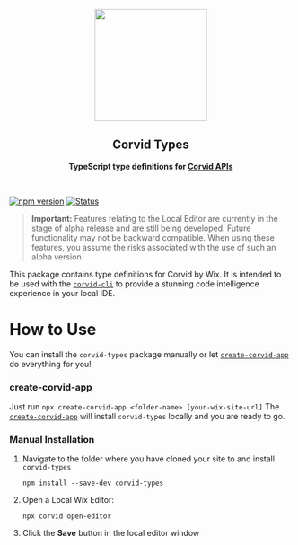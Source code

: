 <p align="center">
  <img width="200" src="https://static.wixstatic.com/media/85a3c2_d1356dc7622b48cab7017b24d9fa922c~mv2.png">
</p>
<h2 align="center">Corvid Types</h2>
<p align="center">
  <b>TypeScript type definitions for <a href="https://www.wix.com/corvid/reference/">Corvid APIs</a></b>
</p>
<br>

[![npm version](https://img.shields.io/npm/v/corvid-types.svg?style=flat)](https://www.npmjs.com/package/corvid-types)
[![Status](http://img.shields.io/travis/com/wix-incubator/corvid-types/master.svg?style=flat)](https://travis-ci.com/wix-incubator/corvid-types)  

> **Important:**
Features relating to the Local Editor are currently in the stage of alpha release and are still being developed. Future functionality may not be backward compatible. When using these features, you assume the risks associated with the use of such an alpha version.


This package contains type definitions for Corvid by Wix.
It is intended to be used with the [`corvid-cli`](https://github.com/wix-incubator/corvid#corvid-local-development) to provide a stunning code intelligence experience in your local IDE.    

# How to Use
You can install the `corvid-types` package manually or let [`create-corvid-app`](https://www.npmjs.com/package/create-corvid-app) do everything for you!
### create-corvid-app
Just run 
    ```
    npx create-corvid-app <folder-name> [your-wix-site-url]
    ```
The [`create-corvid-app`](https://www.npmjs.com/package/create-corvid-app) will install `corvid-types` locally and you are ready to go.

### Manual Installation 
1. Navigate to the folder where you have cloned your site to and install `corvid-types` 
    ```
    npm install --save-dev corvid-types
    ```
2. Open a Local Wix Editor:
    ```
    npx corvid open-editor
    ```
3. Click the **Save** button in the local editor window
